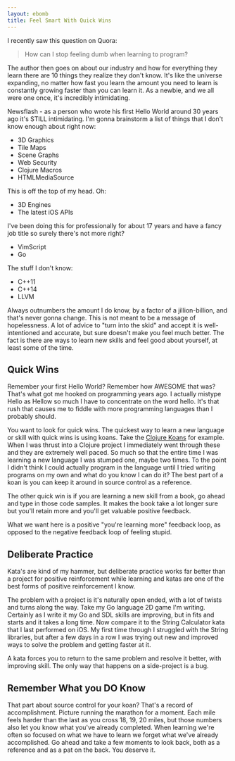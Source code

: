 ```yaml
---
layout: ebomb
title: Feel Smart With Quick Wins
---
```


I recently saw this question on Quora:

>How can I stop feeling dumb when learning to program?

The author then goes on about our industry and how for everything they learn there are 10 things they realize they don't know. It's like the universe expanding, no matter how fast you learn the amount you need to learn is constantly growing faster than you can learn it. As a newbie, and we all were one once, it's incredibly intimidating.

Newsflash - as a person who wrote his first Hello World around 30 years ago it's STILL intimidating. I'm gonna brainstorm a list of things that I don't know enough about right now:

* 3D Graphics
* Tile Maps
* Scene Graphs
* Web Security
* Clojure Macros
* HTMLMediaSource

This is off the top of my head.  Oh:

* 3D Engines
* The latest iOS APIs

I've been doing this for professionally for about 17 years and have a fancy job title so surely there's not more right?

* VimScript
* Go

The stuff I don't know:

* C++11
* C++14
* LLVM

Always outnumbers the amount I do know, by a factor of a jillion-billion, and that's never gonna change. This is not meant to be a message of hopelessness. A lot of advice to "turn into the skid" and accept it is well-intentioned and accurate, but sure doesn't make you feel much better. The fact is there are ways to learn new skills and feel good about yourself, at least some of the time.

## Quick Wins

Remember your first Hello World? Remember how AWESOME that was? That's what got me hooked on programming years ago. I actually mistype Hello as Hellow so much I have to concentrate on the word hello. It's that rush that causes me to fiddle with more programming languages than I probably should.

You want to look for quick wins. The quickest way to learn a new language or skill with quick wins is using koans. Take the [Clojure Koans](http://clojurekoans.com/) for example. When I was thrust into a Clojure project I immediately went through these and they are extremely well paced. So much so that the entire time I was learning a new language I was stumped one, maybe two times. To the point I didn't think I could actually program in the language until I tried writing programs on my own and what do you know I can do it? The best part of a koan is you can keep it around in source control as a reference.

The other quick win is if you are learning a new skill from a book, go ahead and type in those code samples. It makes the book take a lot longer sure but you'll retain more and you'll get valuable positive feedback.

What we want here is a positive "you're learning more" feedback loop, as opposed to the negative feedback loop of feeling stupid.

## Deliberate Practice

Kata's are kind of my hammer, but deliberate practice works far better than a project for positive reinforcement while learning and katas are one of the best forms of positive reinforcement I know.

The problem with a project is it's naturally open ended, with a lot of twists and turns along the way. Take my Go language 2D game I'm writing. Certainly as I write it my Go and SDL skills are improving, but in fits and starts and it takes a long time. Now compare it to the String Calculator kata that I last performed on iOS. My first time through I struggled with the String libraries, but after a few days in a row I was trying out new and improved ways to solve the problem and getting faster at it.

A kata forces you to return to the same problem and resolve it better, with improving skill. The only way that happens on a side-project is a bug.

## Remember What you DO Know

That part about source control for your koan? That's a record of accomplishment. Picture running the marathon for a moment. Each mile feels harder than the last as you cross 18, 19, 20 miles, but those numbers also let you know what you've already completed. When learning we're often so focused on what we have to learn we forget what we've already accomplished. Go ahead and take a few moments to look back, both as a reference and as a pat on the back. You deserve it.
